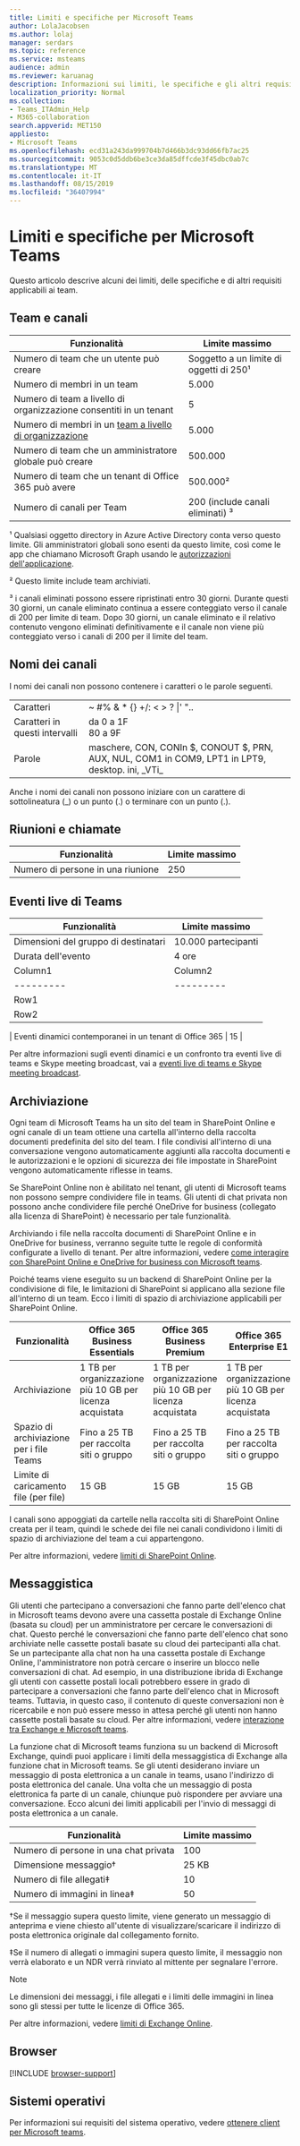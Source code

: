 ```yaml
---
title: Limiti e specifiche per Microsoft Teams
author: LolaJacobsen
ms.author: lolaj
manager: serdars
ms.topic: reference
ms.service: msteams
audience: admin
ms.reviewer: karuanag
description: Informazioni sui limiti, le specifiche e gli altri requisiti applicabili a Microsoft teams.
localization_priority: Normal
ms.collection:
- Teams_ITAdmin_Help
- M365-collaboration
search.appverid: MET150
appliesto:
- Microsoft Teams
ms.openlocfilehash: ecd31a243da999704b7d466b3dc93dd66fb7ac25
ms.sourcegitcommit: 9053c0d5ddb6be3ce3da85dffcde3f45dbc0ab7c
ms.translationtype: MT
ms.contentlocale: it-IT
ms.lasthandoff: 08/15/2019
ms.locfileid: "36407994"
---
```

# <a name="limits-and-specifications-for-microsoft-teams"></a>Limiti e specifiche per Microsoft Teams

Questo articolo descrive alcuni dei limiti, delle specifiche e di altri requisiti applicabili ai team.

## <a name="teams-and-channels"></a>Team e canali 

|Funzionalità    | Limite massimo |
|-----------|---------------|
|Numero di team che un utente può creare | Soggetto a un limite di oggetti di 250&sup1;         |
|Numero di membri in un team | 5.000       |
|Numero di team a livello di organizzazione consentiti in un tenant | 5     |
|Numero di membri in un [team a livello di organizzazione](create-an-org-wide-team.md) | 5.000       |
|Numero di team che un amministratore globale può creare        |  500.000   |
|Numero di team che un tenant di Office 365 può avere    | 500.000&sup2;     |
|Numero di canali per Team    | 200 (include canali eliminati) &sup3;         |

&sup1; Qualsiasi oggetto directory in Azure Active Directory conta verso questo limite. Gli amministratori globali sono esenti da questo limite, così come le app che chiamano Microsoft Graph usando le [autorizzazioni dell'applicazione](https://docs.microsoft.com/graph/permissions-reference).

&sup2; Questo limite include team archiviati.

&sup3; i canali eliminati possono essere ripristinati entro 30 giorni. Durante questi 30 giorni, un canale eliminato continua a essere conteggiato verso il canale di 200 per limite di team. Dopo 30 giorni, un canale eliminato e il relativo contenuto vengono eliminati definitivamente e il canale non viene più conteggiato verso i canali di 200 per il limite del team.

## <a name="channel-names"></a>Nomi dei canali

I nomi dei canali non possono contenere i caratteri o le parole seguenti.

|||
|---------|---------|
|Caratteri     | ~ #% & * {} +/\:  < > ? &#124;' "..        |
|Caratteri in questi intervalli    | da 0 a 1F<br>80 a 9F        |
|Parole     | maschere, CON, CONIn $, CONOUT $, PRN, AUX, NUL, COM1 in COM9, LPT1 in LPT9, desktop. ini, &#95;VTi&#95;|

Anche i nomi dei canali non possono iniziare con un carattere di sottolineatura (_) o un punto (.) o terminare con un punto (.).

## <a name="meetings-and-calls"></a>Riunioni e chiamate

|Funzionalità     | Limite massimo |
|------------|---------------|
|Numero di persone in una riunione  | 250    |

## <a name="teams-live-events"></a>Eventi live di Teams

|Funzionalità     | Limite massimo |
|------------|---------------|
|Dimensioni del gruppo di destinatari | 10.000 partecipanti |
|Durata dell'evento | 4 ore |
|Column1  |Column2  |
|---------|---------|
|Row1     |         |
|Row2     |         |

| Eventi dinamici contemporanei in un tenant di Office 365 | 15 |

Per altre informazioni sugli eventi dinamici e un confronto tra eventi live di teams e Skype meeting broadcast, vai a [eventi live di teams e Skype meeting broadcast](teams-live-events/plan-for-teams-live-events.md#teams-live-events-and-skype-meeting-broadcast).

## <a name="storage"></a>Archiviazione

Ogni team di Microsoft Teams ha un sito del team in SharePoint Online e ogni canale di un team ottiene una cartella all'interno della raccolta documenti predefinita del sito del team. I file condivisi all'interno di una conversazione vengono automaticamente aggiunti alla raccolta documenti e le autorizzazioni e le opzioni di sicurezza dei file impostate in SharePoint vengono automaticamente riflesse in teams.

Se SharePoint Online non è abilitato nel tenant, gli utenti di Microsoft teams non possono sempre condividere file in teams. Gli utenti di chat privata non possono anche condividere file perché OneDrive for business (collegato alla licenza di SharePoint) è necessario per tale funzionalità.

Archiviando i file nella raccolta documenti di SharePoint Online e in OneDrive for business, verranno seguite tutte le regole di conformità configurate a livello di tenant. Per altre informazioni, vedere [come interagire con SharePoint Online e OneDrive for business con Microsoft teams](sharepoint-onedrive-interact.md).

Poiché teams viene eseguito su un backend di SharePoint Online per la condivisione di file, le limitazioni di SharePoint si applicano alla sezione file all'interno di un team. Ecco i limiti di spazio di archiviazione applicabili per SharePoint Online.

|Funzionalità                 |Office 365 Business Essentials  |Office 365 Business Premium   |Office 365 Enterprise E1  |Office 365 Enterprise E3  |Office 365 Enterprise E5  |Office 365 Enterprise F1  |
|------------------------|---------|---------|---------|---------|---------|---------|
|Archiviazione                 |1 TB per organizzazione più 10 GB per licenza acquistata  |1 TB per organizzazione più 10 GB per licenza acquistata  |1 TB per organizzazione più 10 GB per licenza acquistata   |1 TB per organizzazione più 10 GB per licenza acquistata |1 TB per organizzazione più 10 GB per licenza acquistata  |1 TB per organizzazione           |
|Spazio di archiviazione per i file Teams |Fino a 25 TB per raccolta siti o gruppo |Fino a 25 TB per raccolta siti o gruppo |Fino a 25 TB per raccolta siti o gruppo |Fino a 25 TB per raccolta siti o gruppo |Fino a 25 TB per raccolta siti o gruppo |Fino a 25 TB per raccolta siti o gruppo |
|Limite di caricamento file (per file)    |15 GB    |15 GB    |15 GB    |15 GB    |15 GB    |15 GB    |

I canali sono appoggiati da cartelle nella raccolta siti di SharePoint Online creata per il team, quindi le schede dei file nei canali condividono i limiti di spazio di archiviazione del team a cui appartengono.

Per altre informazioni, vedere [limiti di SharePoint Online](https://support.office.com/article/SharePoint-Online-limits-8f34ff47-b749-408b-abc0-b605e1f6d498).

## <a name="messaging"></a>Messaggistica

Gli utenti che partecipano a conversazioni che fanno parte dell'elenco chat in Microsoft teams devono avere una cassetta postale di Exchange Online (basata su cloud) per un amministratore per cercare le conversazioni di chat. Questo perché le conversazioni che fanno parte dell'elenco chat sono archiviate nelle cassette postali basate su cloud dei partecipanti alla chat. Se un partecipante alla chat non ha una cassetta postale di Exchange Online, l'amministratore non potrà cercare o inserire un blocco nelle conversazioni di chat. Ad esempio, in una distribuzione ibrida di Exchange gli utenti con cassette postali locali potrebbero essere in grado di partecipare a conversazioni che fanno parte dell'elenco chat in Microsoft teams. Tuttavia, in questo caso, il contenuto di queste conversazioni non è ricercabile e non può essere messo in attesa perché gli utenti non hanno cassette postali basate su cloud. Per altre informazioni, vedere [interazione tra Exchange e Microsoft teams](exchange-teams-interact.md).

La funzione chat di Microsoft teams funziona su un backend di Microsoft Exchange, quindi puoi applicare i limiti della messaggistica di Exchange alla funzione chat in Microsoft teams. Se gli utenti desiderano inviare un messaggio di posta elettronica a un canale in teams, usano l'indirizzo di posta elettronica del canale. Una volta che un messaggio di posta elettronica fa parte di un canale, chiunque può rispondere per avviare una conversazione. Ecco alcuni dei limiti applicabili per l'invio di messaggi di posta elettronica a un canale. 

|Funzionalità  | Limite massimo  |
|---------|---------|
|Numero di persone in una chat privata  | 100    |
|Dimensione messaggio&dagger;  |25 KB   |
|Numero di file allegati&Dagger;  |10     |
|Numero di immagini in linea&Dagger; |50   |

&dagger;Se il messaggio supera questo limite, viene generato un messaggio di anteprima e viene chiesto all'utente di visualizzare/scaricare il indirizzo di posta elettronica originale dal collegamento fornito.

&Dagger;Se il numero di allegati o immagini supera questo limite, il messaggio non verrà elaborato e un NDR verrà rinviato al mittente per segnalare l'errore.

> [!NOTE]
> Le dimensioni dei messaggi, i file allegati e i limiti delle immagini in linea sono gli stessi per tutte le licenze di Office 365.

Per altre informazioni, vedere [limiti di Exchange Online](https://technet.microsoft.com/library/exchange-online-limits.aspx).

## <a name="browsers"></a>Browser

[!INCLUDE [browser-support](includes/browser-support.md)]

## <a name="operating-systems"></a>Sistemi operativi

Per informazioni sui requisiti del sistema operativo, vedere [ottenere client per Microsoft teams](get-clients.md).
